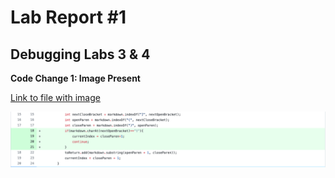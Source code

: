 # Lab Report #1
## Debugging Labs 3 & 4

**Code Change 1: Image Present**

[Link to file with image](https://github.com/kathyychenn/markdown-parse/blob/e163154ba3fa8ff3dc54a3646fa51007fb37f502/new-file.md)

![Image](new-file-fix.png)